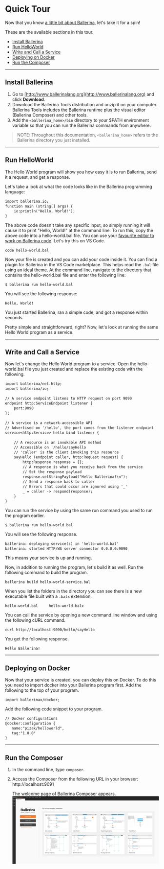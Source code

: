 # Quick Tour

Now that you know [a little bit about Ballerina](), let's take it for a spin! 

These are the available sections in this tour.

- [Install Ballerina](#install-ballerina)
- [Run HelloWorld](#run-helloworld)
- [Write and Call a Service](#write-and-call-a-service)
- [Deploying on Docker](#deploying-on-docker)
- [Run the Composer](#run-the-composer)

___

## Install Ballerina

1. Go to [http://www.ballerinalang.org](http://www.ballerinalang.org) and click **Download**. 
1. Download the Ballerina Tools distribution and unzip it on your computer. Ballerina Tools includes the Ballerina runtime plus the visual editor (Ballerina Composer) and other tools. 
1. Add the `<ballerina_home>/bin` directory to your $PATH environment variable so that you can run the Ballerina commands from anywhere. 

> NOTE: Throughout this documentation, `<ballerina_home>` refers to the Ballerina directory you just installed. 

___

## Run HelloWorld

The Hello World program will show you how easy it is to run Ballerina, send it a request, and get a response. 

Let's take a look at what the code looks like in the Ballerina programming language:

```
import ballerina.io;
function main (string[] args) {
    io:println("Hello, World!");
}
``` 

The above code doesn't take any specific input, so simply running it will cause it to print "Hello, World!" at the command line. To run this, copy the above code into a hello-world.bal file. You can use your [favourite editor to work on Ballerina code](tools-ides-ballerina-composer.md). Let's try this on VS Code.

```
code hello-world.bal
```

Now your file is created and you can add your code inside it. You can find a plugin for Ballerina in the VS Code marketplace. This helps read the `.bal` file using an ideal theme. At the command line, navigate to the directory that contains the hello-world.bal file and enter the following line:

```
$ ballerina run hello-world.bal
```

You will see the following response:

```
Hello, World!
```

You just started Ballerina, ran a simple code, and got a response within seconds. 

Pretty simple and straightforward, right? Now, let's look at running the same Hello World program as a service.

___

## Write and Call a Service

Now let's change the Hello World program to a service. Open the hello-world.bal file you just created and replace the existing code with the following.

```
import ballerina/net.http;
import ballerina/io;

// A service endpoint listens to HTTP request on port 9090
endpoint http:ServiceEndpoint listener {
    port:9090
};

// A service is a network-accessible API
// Advertised on '/hello', the port comes from the listener endpoint
service<http:Service> hello bind listener {

    // A resource is an invokable API method
    // Accessible on '/hello/sayHello
    // 'caller' is the client invoking this resource 
    sayHello (endpoint caller, http:Request request) {
        http:Response response = {};
        // A response is what you receive back from the service
        // Set the response payload
        response.setStringPayload("Hello Ballerina!\n");
        // Send a response back to caller
        // Errors that could occur are ignored using '_'
        _ = caller -> respond(response);
    }
}
```

You can run the service by using the same run command you used to run the program earlier.

```
$ ballerina run hello-world.bal
```

You will see the following response.

```
ballerina: deploying service(s) in 'hello-world.bal'
ballerina: started HTTP/WS server connector 0.0.0.0:9090
```

This means your service is up and running. 

Now, in addition to running the program, let's build it as well. Run the following command to build the program.

```
ballerina build hello-world-service.bal
```

When you list the folders in the directory you can see there is a new executable file built with a `.balx` extension.

```
hello-world.bal		hello-world.balx
```

You can call the service by opening a new command line window and using the following cURL command.

```
curl http://localhost:9090/hello/sayHello
```

You get the following response.

```
Hello Ballerina!
```

___

## Deploying on Docker

Now that your service is created, you can deploy this on Docker. To do this you need to import docker into your Ballerina program first. Add the following to the top of your program.

```
import ballerinax/docker;
```

Add the following code snippet to your program.

```
// Docker configurations
@docker:configuration {
   name:"pizak/helloworld",
   tag:"1.0.0"
}
```


___

## Run the Composer

1. In the command line, type `composer`.

1. Access the Composer from the following URL in your browser: http://localhost:9091

    The welcome page of Ballerina Composer appears. 
    ![alt text](images/ComposerNew1.png "Welcome page")
    
